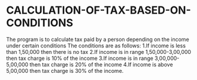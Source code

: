 # CALCULATION-OF-TAX-BASED-ON-CONDITIONS
The program is to calculate tax paid by a person depending on the income under certain conditions
The conditions are as follows:
1.If income is less than 1,50,000 then there is no tax
2.If income is in range 1,50,000-3,00,000 then tax charge is 10% of the income
3.If income is in range 3,00,000-5,00,000 then tax charge is 20% of the income
4.If income is above 5,00,000 then tax charge is 30% of the income.

